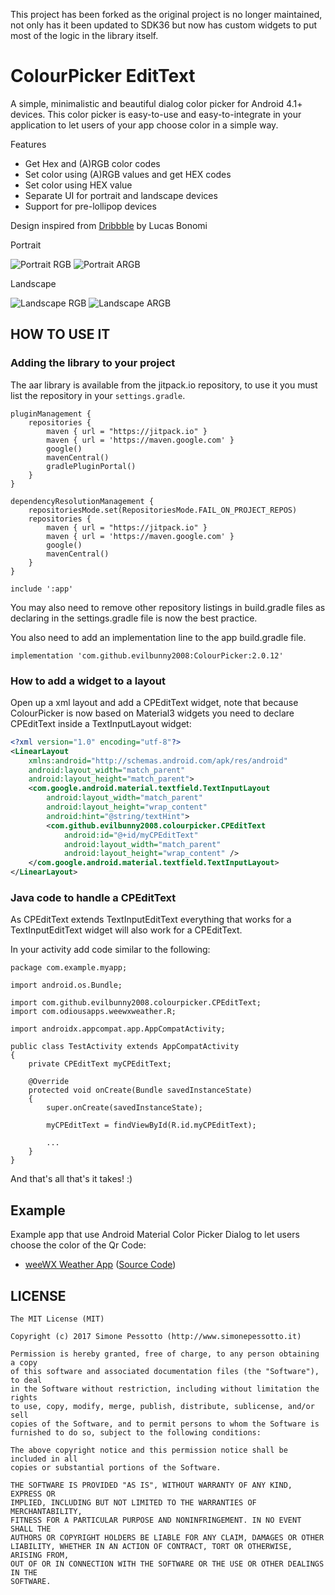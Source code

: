 This project has been forked as the original project is no longer maintained, not only has it been updated to SDK36 but now has custom widgets to put most of the logic in the library itself.

# ColourPicker EditText
A simple, minimalistic and beautiful dialog color picker for Android 4.1+ devices. This color picker is easy-to-use and easy-to-integrate in your application to let users of your app choose color in a simple way.

Features
- Get Hex and (A)RGB color codes
- Set color using (A)RGB values and get HEX codes
- Set color using HEX value
- Separate UI for portrait and landscape devices
- Support for pre-lollipop devices

Design inspired from [Dribbble](https://dribbble.com/shots/1858968-Material-Design-colorpicker) by Lucas Bonomi

Portrait

![Portrait RGB](screenshots/main_portrait_rgb.png)
![Portrait ARGB](screenshots/main_portrait_argb.png)

Landscape

![Landscape RGB](screenshots/main_landscape_rgb.png)
![Landscape ARGB](screenshots/main_landscape_argb.png)


## HOW TO USE IT

### Adding the library to your project
The aar library is available from the jitpack.io repository, to use it you must list the repository in your `settings.gradle`.
    
```text
pluginManagement {
	repositories {
		maven { url = "https://jitpack.io" }
		maven { url = 'https://maven.google.com' }
		google()
		mavenCentral()
		gradlePluginPortal()
	}
}

dependencyResolutionManagement {
	repositoriesMode.set(RepositoriesMode.FAIL_ON_PROJECT_REPOS)
	repositories {
		maven { url = "https://jitpack.io" }
		maven { url = 'https://maven.google.com' }
		google()
		mavenCentral()
	}
}

include ':app'
```
You may also need to remove other repository listings in build.gradle files as declaring in the settings.gradle file is now the best practice.

You also need to add an implementation line to the app build.gradle file.

```
implementation 'com.github.evilbunny2008:ColourPicker:2.0.12'
```

### How to add a widget to a layout

Open up a xml layout and add a CPEditText widget, note that because ColourPicker is now based on Material3 widgets you need to declare CPEditText inside a TextInputLayout widget:

```xml
<?xml version="1.0" encoding="utf-8"?>
<LinearLayout
	xmlns:android="http://schemas.android.com/apk/res/android"
	android:layout_width="match_parent"
	android:layout_height="match_parent">
	<com.google.android.material.textfield.TextInputLayout
		android:layout_width="match_parent"
		android:layout_height="wrap_content"
		android:hint="@string/textHint">
		<com.github.evilbunny2008.colourpicker.CPEditText
			android:id="@+id/myCPEditText"
			android:layout_width="match_parent"
			android:layout_height="wrap_content" />
	</com.google.android.material.textfield.TextInputLayout>
</LinearLayout>
```
### Java code to handle a CPEditText

As CPEditText extends TextInputEditText everything that works for a TextInputEditText widget will also work for a CPEditText.

In your activity add code similar to the following:

```
package com.example.myapp;

import android.os.Bundle;

import com.github.evilbunny2008.colourpicker.CPEditText;
import com.odiousapps.weewxweather.R;

import androidx.appcompat.app.AppCompatActivity;

public class TestActivity extends AppCompatActivity
{
	private CPEditText myCPEditText;

	@Override
	protected void onCreate(Bundle savedInstanceState)
	{
		super.onCreate(savedInstanceState);

		myCPEditText = findViewById(R.id.myCPEditText);
		
		...
	}
}
```

And that's all that's it takes! :) 

## Example

Example app that use Android Material Color Picker Dialog to let users choose the color of the Qr Code:

* [weeWX Weather App](https://play.google.com/store/apps/details?id=com.odiousapps.weewxweather) ([Source Code](https://github.com/evilbunny2008/weewxweatherApp/))

## LICENSE

```
The MIT License (MIT)

Copyright (c) 2017 Simone Pessotto (http://www.simonepessotto.it)

Permission is hereby granted, free of charge, to any person obtaining a copy
of this software and associated documentation files (the "Software"), to deal
in the Software without restriction, including without limitation the rights
to use, copy, modify, merge, publish, distribute, sublicense, and/or sell
copies of the Software, and to permit persons to whom the Software is
furnished to do so, subject to the following conditions:

The above copyright notice and this permission notice shall be included in all
copies or substantial portions of the Software.

THE SOFTWARE IS PROVIDED "AS IS", WITHOUT WARRANTY OF ANY KIND, EXPRESS OR
IMPLIED, INCLUDING BUT NOT LIMITED TO THE WARRANTIES OF MERCHANTABILITY,
FITNESS FOR A PARTICULAR PURPOSE AND NONINFRINGEMENT. IN NO EVENT SHALL THE
AUTHORS OR COPYRIGHT HOLDERS BE LIABLE FOR ANY CLAIM, DAMAGES OR OTHER
LIABILITY, WHETHER IN AN ACTION OF CONTRACT, TORT OR OTHERWISE, ARISING FROM,
OUT OF OR IN CONNECTION WITH THE SOFTWARE OR THE USE OR OTHER DEALINGS IN THE
SOFTWARE.
```

